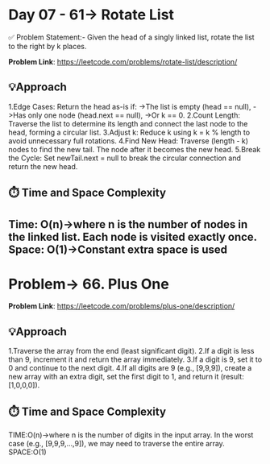 # Day 07 - 61-> Rotate List

✅ Problem Statement:-
Given the head of a singly linked list, rotate the list to the right by k places.

**Problem Link**: https://leetcode.com/problems/rotate-list/description/
## 💡Approach
1.Edge Cases: Return the head as-is if:
->The list is empty (head == null),
->Has only one node (head.next == null),
->Or k == 0.
2.Count Length: Traverse the list to determine its length and connect the last node to the head, forming a circular list.
3.Adjust k: Reduce k using k = k % length to avoid unnecessary full rotations.
4.Find New Head: Traverse (length - k) nodes to find the new tail. The node after it becomes the new head.
5.Break the Cycle: Set newTail.next = null to break the circular connection and return the new head.

## ⏱️ Time and Space Complexity
Time: O(n)->where n is the number of nodes in the linked list.
Each node is visited exactly once.
Space: O(1)->Constant extra space is used
--------------------------------------------------------------------------------------------------------------------------------------------------------------------------------------

# Problem-> 66. Plus One

**Problem Link**:  https://leetcode.com/problems/plus-one/description/

## 💡Approach
1.Traverse the array from the end (least significant digit).
2.If a digit is less than 9, increment it and return the array immediately.
3.If a digit is 9, set it to 0 and continue to the next digit.
4.If all digits are 9 (e.g., [9,9,9]), create a new array with an extra digit, set the first digit to 1, and return it (result: [1,0,0,0]).

## ⏱️ Time and Space Complexity
TIME:O(n)->where n is the number of digits in the input array. In the worst case (e.g., [9,9,9,...,9]), we may need to traverse the entire array.
SPACE:O(1)

